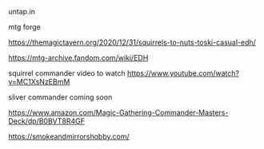 
untap.in 

mtg forge

https://themagictavern.org/2020/12/31/squirrels-to-nuts-toski-casual-edh/

https://mtg-archive.fandom.com/wiki/EDH

squirrel commander video to watch
https://www.youtube.com/watch?v=MC1XsNzEBmM


sliver commander coming soon

https://www.amazon.com/Magic-Gathering-Commander-Masters-Deck/dp/B0BVT8R4GF

https://smokeandmirrorshobby.com/
